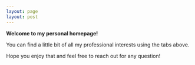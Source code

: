 ```yaml
---
layout: page
layout: post
---
```


**Welcome to my personal homepage!**

You can find a little bit of all my professional interests using the tabs above.

Hope you enjoy that and feel free to reach out for any question!
